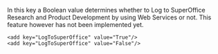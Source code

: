<properties date="2016-05-10"
SortOrder="108"
/>

In this key a Boolean value determines whether to Log to SuperOffice Research and Product Development by using Web Services or not. This feature however has not been implemented yet.

```
<add key="LogToSuperOffice" value="True"/>
<add key="LogToSuperOffice" value="False"/>

 
```
